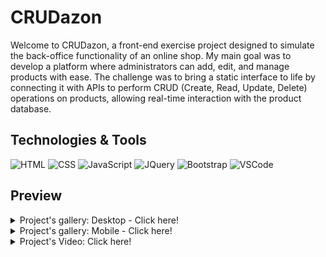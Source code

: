 # CRUDazon
Welcome to CRUDazon, a front-end exercise project designed to simulate the back-office functionality of an online shop.
My main goal was to develop a platform where administrators can add, edit, and manage products with ease.
The challenge was to bring a static interface to life by connecting it with APIs to perform CRUD (Create, Read, Update, Delete) operations on products, allowing real-time interaction with the product database.

## Technologies & Tools
![HTML](https://img.shields.io/badge/HTML-282C34?logo=html5&logoColor=E34F26)
![CSS](https://img.shields.io/badge/CSS-282C34?logo=css3&logoColor=1572B6)
![JavaScript](https://img.shields.io/badge/JavaScript-282C34?logo=javascript&logoColor=F7DF1E)
![JQuery](https://img.shields.io/badge/JQuery-282C34?logo=javascript&logoColor=F7DF1E)
![Bootstrap](https://img.shields.io/badge/Bootstrap-282C34?logo=bootstrap&logoColor=7952B3)
![VSCode](https://img.shields.io/badge/VSCode-282C34?logo=visualstudiocode&logoColor=007ACC)

## Preview
<details>
<summary>Project's gallery: Desktop - Click here!</summary>
<img src="/preview/01.png" width="350"> <img src="/preview/02.png" width="350"> <img src="/preview/03.png" width="350"> <img src="/preview/04.png" width="350"> <img src="/preview/05.png" width="350">
</details>
<details>
<summary>Project's gallery: Mobile - Click here!</summary>
<img src="/preview/m01.png" height="450"> <img src="/preview/m02.png" height="450"> <img src="/preview/m03.png" height="450"> <img src="/preview/m04.png" height="450"> <img src="/preview/m05.png" height="450">
</details>
<details>
<summary>Project's Video: Click here!</summary>
<a href="https://github.com/JessFe/CRUDazon-W7/raw/main/preview/2023-12-09-23-01-14_compr.mp4">➡ Video Download</a>
</details>
